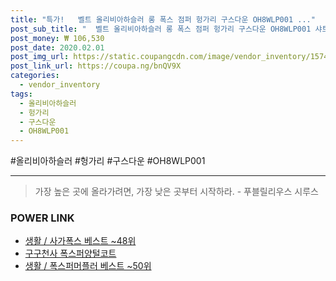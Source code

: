 ```yaml
--- 
title: "특가!   벨트 올리비아하슬러 롱 폭스 점퍼 헝가리 구스다운 OH8WLP001 ..." 
post_sub_title: "  벨트 올리비아하슬러 롱 폭스 점퍼 헝가리 구스다운 OH8WLP001 샤트렌 퍼" 
post_money: ₩ 106,530 
post_date: 2020.02.01 
post_img_url: https://static.coupangcdn.com/image/vendor_inventory/1574/1e02726a78dd42d2be557714b81f4fded54a08743fabdbf909d2b941981a.jpg 
post_link_url: https://coupa.ng/bnQV9X 
categories: 
  - vendor_inventory 
tags: 
  - 올리비아하슬러 
  - 헝가리 
  - 구스다운 
  - OH8WLP001 
--- 
```

  #올리비아하슬러 #헝가리 #구스다운 #OH8WLP001 
<hr> 

> 가장 높은 곳에 올라가려면, 가장 낮은 곳부터 시작하라. - 푸블릴리우스 시루스 


### POWER LINK

* <a href="https://blog.naver.com/santokki14/221786126412" target="_blank">생활 / 사가폭스 베스트 ~48위</a>
* <a href="https://blog.naver.com/fasyy4321/221777454189" target="_blank">구구천사 폭스퍼양털코트</a>
* <a href="https://blog.naver.com/santokki14/221776133775" target="_blank">생활 / 폭스퍼머플러 베스트 ~50위</a>
